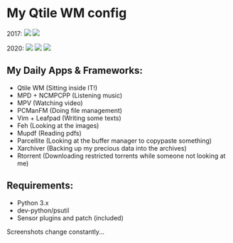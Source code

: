 # My Qtile WM config

2017:
<img src="https://user-images.githubusercontent.com/9489149/33507162-636c4896-d71d-11e7-8b48-5eab2cb45fbd.png"/>
<img src="https://user-images.githubusercontent.com/9489149/64248532-df035d00-cf00-11e9-900f-76d8d9062cb9.png"/>

2020:
<img src="https://i.imgur.com/8we65zg.jpg"/>
<img src="https://i.imgur.com/nKXFozx.jpg"/>
<img src="https://i.imgur.com/sv1PgtN.png"/>

## My Daily Apps & Frameworks:
* Qtile WM (Sitting inside IT!)
* MPD + NCMPCPP (Listening music)
* MPV (Watching video)
* PCManFM (Doing file management)
* Vim + Leafpad (Writing some texts)
* Feh (Looking at the images)
* Mupdf (Reading pdfs)
* Parcellite (Looking at the buffer manager to copypaste something)
* Xarchiver (Backing up my precious data into the archives)
* Rtorrent (Downloading restricted torrents while someone not looking at me)

## Requirements:

* Python 3.x
* dev-python/psutil
* Sensor plugins and patch (included)

Screenshots change constantly...
